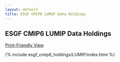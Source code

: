 ```yaml
---
layout: default
title: ESGF CMIP6 LUMIP Data Holdings
---
```


## ESGF CMIP6 LUMIP Data Holdings

[Print-Friendly View](print_view.html)

{% include esgf_cmip6_holdings/LUMIP/index.html %}
